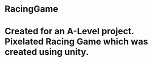 # RacingGame

# Created for an A-Level project. Pixelated Racing Game which was created using unity.
